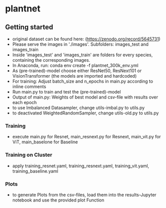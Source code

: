 # plantnet

## Getting started
- original dataset can be found here: (https://zenodo.org/record/5645731)
- Please serve the images in './images'. Subfolders: images_test and images_train
- Inside 'images_test' and 'images_train' are folders for every species, containing the corresponding images.
- In Anaconda, run: conda env create -f plantnet_300k_env.yml
- As (pre-trained)-model choose either ResNet50, ResNext101 or VisionTransformer (the models are imported and hardcoded)
- For training: Adjust batch_size and n_epochs in main.py according to inline comments
- Run main.py to train and test the (pre-trained)-model
- Output of main.py: Weights of best model and csv-file with results over each epoch
- to use Imbalanced Datasampler, change utils-imbal.py to utils.py
- to deactivated WeightedRandomSampler, change utils-old.py to utils.py

### Training
- execute main.py for Resnet, main_resnext.py for Resnext, main_vit.py for ViT, main_baselone for Baseline

### Training on Cluster
- apply training_resnet.yaml, training_resnext.yaml, training_vit.yaml, training_baseline.yaml

### Plots
- to generate Plots from the csv-files, load them into the results-Jupyter notebook and use the provided plot Function
